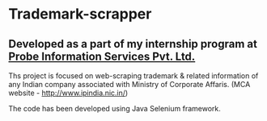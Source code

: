 # Trademark-scrapper
## Developed as a part of my internship program at [Probe Information Services Pvt. Ltd.](https://probeinformation.com/)

Ths project is focused on web-scraping trademark &amp; related information of any Indian company associated with Ministry of Corporate Affaris.
(MCA website - http://www.ipindia.nic.in/)

The code has been developed using Java Selenium framework.
